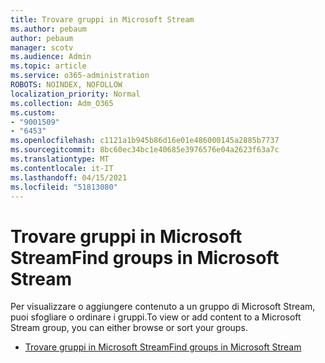 ```yaml
---
title: Trovare gruppi in Microsoft Stream
ms.author: pebaum
author: pebaum
manager: scotv
ms.audience: Admin
ms.topic: article
ms.service: o365-administration
ROBOTS: NOINDEX, NOFOLLOW
localization_priority: Normal
ms.collection: Adm_O365
ms.custom:
- "9001509"
- "6453"
ms.openlocfilehash: c1121a1b945b86d16e01e486000145a2885b7737
ms.sourcegitcommit: 8bc60ec34bc1e40685e3976576e04a2623f63a7c
ms.translationtype: MT
ms.contentlocale: it-IT
ms.lasthandoff: 04/15/2021
ms.locfileid: "51813080"
---
```

# <a name="find-groups-in-microsoft-stream"></a><span data-ttu-id="48719-102">Trovare gruppi in Microsoft Stream</span><span class="sxs-lookup"><span data-stu-id="48719-102">Find groups in Microsoft Stream</span></span>

<span data-ttu-id="48719-103">Per visualizzare o aggiungere contenuto a un gruppo di Microsoft Stream, puoi sfogliare o ordinare i gruppi.</span><span class="sxs-lookup"><span data-stu-id="48719-103">To view or add content to a Microsoft Stream group, you can either browse or sort your groups.</span></span>  

- [<span data-ttu-id="48719-104">Trovare gruppi in Microsoft Stream</span><span class="sxs-lookup"><span data-stu-id="48719-104">Find groups in Microsoft Stream</span></span>](https://docs.microsoft.com/stream/portal-browse-filter-groups)
